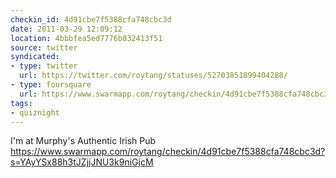 ```yaml
---
checkin_id: 4d91cbe7f5388cfa748cbc3d
date: 2011-03-29 12:09:12
location: 4bbbfea5ed7776b032413f51
source: twitter
syndicated:
- type: twitter
  url: https://twitter.com/roytang/statuses/52703851899404288/
- type: foursquare
  url: https://www.swarmapp.com/roytang/checkin/4d91cbe7f5388cfa748cbc3d
tags:
- quiznight
---
```


I'm at Murphy's Authentic Irish Pub https://www.swarmapp.com/roytang/checkin/4d91cbe7f5388cfa748cbc3d?s=YAyYSx88h3tJZjjJNU3k9niGjcM